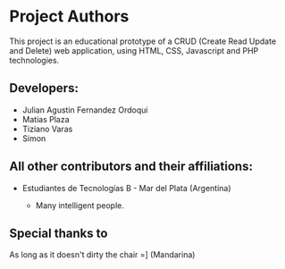 Project Authors
===============

This project is an educational prototype of a CRUD (Create Read Update and Delete) web application, using HTML, CSS, Javascript and PHP technologies.


## Developers:

* Julian Agustin Fernandez Ordoqui
* Matias Plaza
* Tiziano Varas
* Simon
 

## All other contributors and their affiliations:

* Estudiantes de Tecnologías B - Mar del Plata (Argentina)

    * Many intelligent people.


## Special thanks to
As long as it doesn't dirty the chair =] (Mandarina)